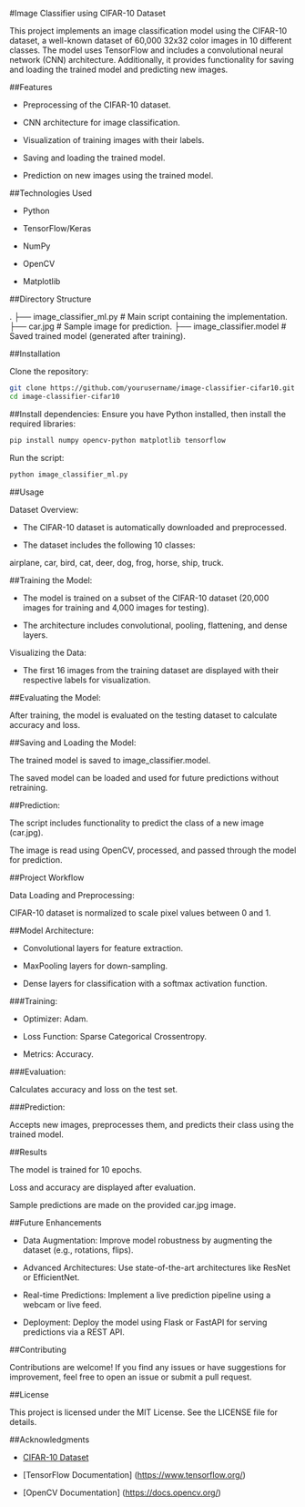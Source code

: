 #Image Classifier using CIFAR-10 Dataset

This project implements an image classification model using the CIFAR-10 dataset, a well-known dataset of 60,000 32x32 color images in 10 different classes. The model uses TensorFlow and includes a convolutional neural network (CNN) architecture. Additionally, it provides functionality for saving and loading the trained model and predicting new images.

##Features

 - Preprocessing of the CIFAR-10 dataset.

 - CNN architecture for image classification.

 - Visualization of training images with their labels.

 - Saving and loading the trained model.

 - Prediction on new images using the trained model.

##Technologies Used

 - Python

 - TensorFlow/Keras

 - NumPy

 - OpenCV

 - Matplotlib

##Directory Structure

.
├── image_classifier_ml.py  # Main script containing the implementation.
├── car.jpg                # Sample image for prediction.
├── image_classifier.model # Saved trained model (generated after training).

##Installation

Clone the repository:
```bash 
git clone https://github.com/yourusername/image-classifier-cifar10.git
cd image-classifier-cifar10
```
##Install dependencies:
Ensure you have Python installed, then install the required libraries:
```bash
pip install numpy opencv-python matplotlib tensorflow
```
Run the script:
```bash
python image_classifier_ml.py
```
##Usage

Dataset Overview:

 - The CIFAR-10 dataset is automatically downloaded and preprocessed.

 - The dataset includes the following 10 classes:

airplane, car, bird, cat, deer, dog, frog, horse, ship, truck.

##Training the Model:

 - The model is trained on a subset of the CIFAR-10 dataset (20,000 images for training and 4,000 images for testing).

 - The architecture includes convolutional, pooling, flattening, and dense layers.

Visualizing the Data:

 - The first 16 images from the training dataset are displayed with their respective labels for visualization.

##Evaluating the Model:

After training, the model is evaluated on the testing dataset to calculate accuracy and loss.

##Saving and Loading the Model:

The trained model is saved to image_classifier.model.

The saved model can be loaded and used for future predictions without retraining.

##Prediction:

The script includes functionality to predict the class of a new image (car.jpg).

The image is read using OpenCV, processed, and passed through the model for prediction.

##Project Workflow

Data Loading and Preprocessing:

CIFAR-10 dataset is normalized to scale pixel values between 0 and 1.

##Model Architecture:

 - Convolutional layers for feature extraction.

 - MaxPooling layers for down-sampling.

 - Dense layers for classification with a softmax activation function.

###Training:

 - Optimizer: Adam.

 - Loss Function: Sparse Categorical Crossentropy.

 - Metrics: Accuracy.

###Evaluation:

Calculates accuracy and loss on the test set.

###Prediction:

Accepts new images, preprocesses them, and predicts their class using the trained model.

##Results

The model is trained for 10 epochs.

Loss and accuracy are displayed after evaluation.

Sample predictions are made on the provided car.jpg image.

##Future Enhancements

 - Data Augmentation: Improve model robustness by augmenting the dataset (e.g., rotations, flips).

 - Advanced Architectures: Use state-of-the-art architectures like ResNet or EfficientNet.

 - Real-time Predictions: Implement a live prediction pipeline using a webcam or live feed.

 - Deployment: Deploy the model using Flask or FastAPI for serving predictions via a REST API.

##Contributing

Contributions are welcome! If you find any issues or have suggestions for improvement, feel free to open an issue or submit a pull request.

##License

This project is licensed under the MIT License. See the LICENSE file for details.

##Acknowledgments

 - [CIFAR-10 Dataset](https://www.cs.toronto.edu/~kriz/cifar.html)

 - [TensorFlow Documentation] (https://www.tensorflow.org/)

 - [OpenCV Documentation] (https://docs.opencv.org/)

